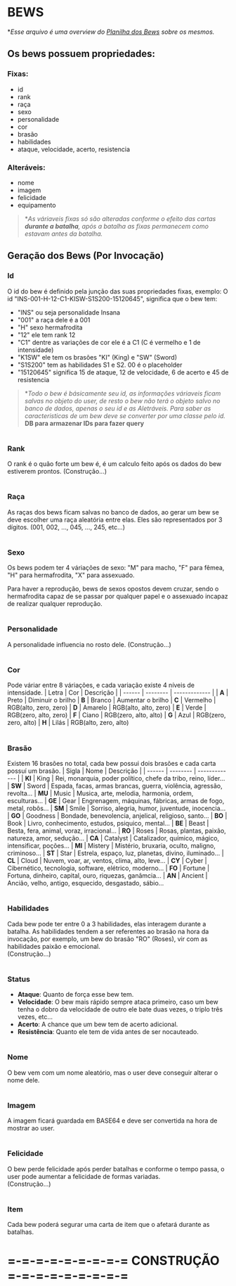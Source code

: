 # BEWS
**Esse arquivo é uma overview do [Planilha dos Bews](https://docs.google.com/spreadsheets/d/1JtYD7HOH2AdcL9KxdH-sBE2PINgIFIMStCfiCNTYXjk/edit#gid=0) sobre os mesmos.*
## Os bews possuem propriedades: 
### Fixas:
- id
- rank
- raça
- sexo
- personalidade
- cor
- brasão
- habilidades
- ataque, velocidade, acerto, resistencia

### Alteráveis:
- nome
- imagem
- felicidade
- equipamento

> **As váriaveis fixas só são alteradas conforme o efeito das cartas **durante a batalha**, após a batalha as fixas permanecem como estavam antes da batalha.*

## Geração dos Bews (Por Invocação)
### Id
O id do bew é definido pela junção das suas propriedades fixas, exemplo:
O id "INS-001-H-12-C1-KISW-S1S200-15120645", significa que o bew tem:
- "INS" ou seja personalidade Insana
- "001" a raça dele é a 001
- "H" sexo hermafrodita
- "12" ele tem rank 12
- "C1" dentre as variações de cor ele é a C1 (C é vermelho e 1 de intensidade)
- "K1SW" ele tem os brasões "KI" (King) e "SW" (Sword)
- "S1S200" tem as habilidades S1 e S2. 00 é o placeholder
- "15120645" significa 15 de ataque, 12 de velocidade, 6 de acerto e 45 de resistencia

> **Todo o bew é básicamente seu id, as informações váriaveis ficam salvas no objeto do user, de resto o bew não terá o objeto salvo no banco de dados, apenas o seu id e as Aletráveis. Para saber as caracteristicas de um bew deve se converter por uma classe pelo id.*
> **DB para armazenar IDs para fazer query**
#

### Rank
O rank é o quão forte um bew é, é um calculo feito após os dados do bew estiverem prontos.
(Construção...)

#

### Raça
As raças dos bews ficam salvas no banco de dados, ao gerar um bew se deve escolher uma raça aleatória entre elas. Eles são representados por 3 dígitos. (001, 002, ..., 045, ..., 245, etc...)

#

### Sexo
Os bews podem ter 4 váriações de sexo:
"M" para macho, "F" para fêmea, "H" para hermafrodita, "X" para assexuado.

Para haver a reprodução, bews de sexos opostos devem cruzar, sendo o hermafrodita capaz de se passar por qualquer papel e o assexuado incapaz de realizar qualquer reprodução.

#

### Personalidade
A personalidade influencia no rosto dele.
(Construção...)

#

### Cor
Pode váriar entre 8 váriações, e cada variação existe 4 níveis de intensidade.
| Letra | Cor | Descrição |
| ------ | -------- | ------------- |
| **A** | Preto | Diminuir o brilho
| **B** | Branco | Aumentar o brilho
| **C** | Vermelho | RGB(alto, zero, zero)
| **D** | Amarelo | RGB(alto, alto, zero)
| **E** | Verde | RGB(zero, alto, zero)
| **F** | Ciano | RGB(zero, alto, alto)
| **G** | Azul | RGB(zero, zero, alto)
| **H** | Lilás | RGB(alto, zero, alto)

#

### Brasão
Existem 16 brasões no total, cada bew possui dois brasões e cada carta possuí um brasão.
| Sigla | Nome | Descrição |
| ------ | -------- | ------------- |
| **KI** | King | Rei, monarquia, poder político, chefe da tribo, reino, líder...
| **SW** | Sword | Espada, facas, armas brancas, guerra, violência, agressão, revolta...
| **MU** | Music | Musica, arte, melodia, harmonia, ordem, esculturas...
| **GE** | Gear | Engrenagem, máquinas, fábricas, armas de fogo, metal, robôs...
| **SM** | Smile | Sorriso, alegria, humor, juventude, inocencia...
| **GO** | Goodness | Bondade, benevolencia, anjelical, religioso, santo...
| **BO** | Book | Livro, conhecimento, estudos, psiquico, mental...
| **BE** | Beast | Besta, fera, animal, voraz, irracional...
| **RO** | Roses | Rosas, plantas, paixão, natureza, amor, sedução...
| **CA** | Catalyst | Catalizador, químico, mágico, intensificar, poções...
| **MI** | Mistery | Mistério, bruxaria, oculto, maligno, criminoso...
| **ST** | Star | Estrela, espaço, luz, planetas, divino, iluminado...
| **CL** | Cloud | Nuvem, voar, ar, ventos, clima, alto, leve...
| **CY** | Cyber | Cibernético, tecnologia, software, elétrico, moderno...
| **FO** | Fortune | Fortuna, dinheiro, capital, ouro, riquezas, ganâmcia...
| **AN** | Ancient | Ancião, velho, antigo, esquecido, desgastado, sábio...

#

### Habilidades
Cada bew pode ter entre 0 a 3 habilidades, elas interagem durante a batalha. As habilidades tendem a ser referentes ao brasão na hora da invocação, por exemplo, um bew do brasão "RO" (Roses), vir com as habilidades paixão e emocional.  
(Construção...)

#

### Status
- **Ataque**: Quanto de força esse bew tem.
- **Velocidade**: O bew mais rápido sempre ataca primeiro, caso um bew tenha o dobro da velocidade de outro ele bate duas vezes, o triplo três vezes, etc...
- **Acerto**: A chance que um bew tem de acerto adicional.
- **Resistência**: Quanto ele tem de vida antes de ser nocauteado.

#

### Nome
O bew vem com um nome aleatório, mas o user deve conseguir alterar o nome dele.

#

### Imagem
A imagem ficará guardada em BASE64 e deve ser convertida na hora de mostrar ao user.

#

### Felicidade
O bew perde felicidade após perder batalhas e conforme o tempo passa, o user pode aumentar a felicidade de formas variadas.  
(Construção...)

#

### Item
Cada bew poderá segurar uma carta de item que o afetará durante as batalhas.


# =-=-=-=-=-=-=-=-= CONSTRUÇÃO =-=-=-=-=-=-=-=-=

